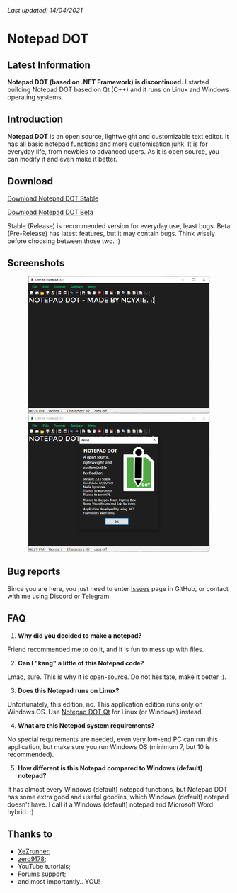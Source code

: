 *Last updated: 14/04/2021*

# Notepad DOT

## Latest Information

**Notepad DOT (based on .NET Framework) is discontinued.** I started building Notepad DOT based on Qt (C++) and it runs on Linux and Windows operating systems.

## Introduction

**Notepad DOT** is an open source, lightweight and customizable text editor.
It has all basic notepad functions and more customisation junk. 
It is for everyday life, from newbies to advanced users. 
As it is open source, you can modify it and even make it better.

## Download

[Download Notepad DOT Stable](https://github.com/ncyxie/Notepad-DOT/releases/)

[Download Notepad DOT Beta](https://github.com/ncyxie/Notepad-DOT-Beta/releases/)

Stable (Release) is recommended version for everyday use, least bugs.
Beta (Pre-Release) has latest features, but it may contain bugs.
Think wisely before choosing between those two. :)

## Screenshots

<p align="center">
<img src="https://github.com/ncyxie/Notepad-Dot/blob/master/Screenshots/Screenshot-1.png" width="410" style="max-width:100%;">
<img src="https://github.com/ncyxie/Notepad-Dot/blob/master/Screenshots/Screenshot-2.png" width="410" style="max-width:100%;">

## Bug reports

Since you are here, you just need to enter [Issues](https://github.com/ncyxie/Notepad-Dot/issues/) page in GitHub, or contact with me using Discord or Telegram.

## FAQ

1. **Why did you decided to make a notepad?**

Friend recommended me to do it, and it is fun to mess up with files.

2. **Can I "kang" a little of this Notepad code?**

Lmao, sure. This is why it is open-source. Do not hesitate, make it better :).

3. **Does this Notepad runs on Linux?**

Unfortunately, this edition, no. This application edition runs only on Windows OS.
Use [Notepad DOT Qt](https://github.com/ncyxie/Notepad-DOT-Qt) for Linux (or Windows) instead.

4. **What are this Notepad system requirements?**

No special requirements are needed, even very low-end PC can run this application, 
but make sure you run Windows OS (minimum 7, but 10 is recommended).

5. **How different is this Notepad compared to Windows (default) notepad?**

It has almost every Windows (default) notepad functions, but Notepad DOT has some 
extra good and useful goodies, which Windows (default) notepad doesn't have.
I call it a Windows (default) notepad and Microsoft Word hybrid. :)

## Thanks to

- [XeZrunner](https://github.com/XeZrunner/);
- [zero9178](https://github.com/zero9178/);
- YouTube tutorials;
- Forums support;
- and most importantly.. YOU!

